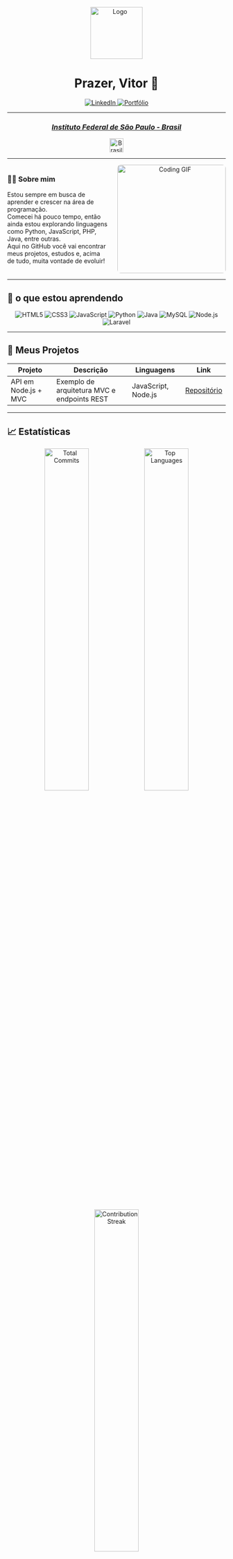 <p align="center">
  <img src="https://media-public.canva.com/MADnJiyqVCc/2/thumbnail.png" alt="Logo" width="120" />
</p>

<h1 align="center">Prazer, Vitor 👋</h1>

<p align="center">
  <a href="https://www.linkedin.com/in/vitor-ramos-menezes-a584291b0">
    <img src="https://img.shields.io/badge/LinkedIn-0077B5?style=for-the-badge&logo=linkedin&logoColor=white" alt="LinkedIn" />
  </a>
  <a href="https://portfolio-sandy-xi-39.vercel.app/">
    <img src="https://img.shields.io/badge/Portfólio-000000?style=for-the-badge&logoColor=white" alt="Portfólio" />
  </a>
</p>

---

<div align="center">
  <h3><i><a href="https://www.ifsp.edu.br/">Instituto Federal de São Paulo - Brasil</a></i></h3>
  <img src="https://www.svgrepo.com/show/405433/flag-for-flag-brazil.svg" width="32" alt="Brasil">
</div>

---

<div style="display: flex; align-items: flex-start; gap: 20px;">
  <div style="flex: 1; min-width: 200px;">
    
### 🧑‍💻 Sobre mim
Estou sempre em busca de aprender e crescer na área de programação.  
Comecei há pouco tempo, então ainda estou explorando linguagens como Python, JavaScript, PHP, Java, entre outras.  
Aqui no GitHub você vai encontrar meus projetos, estudos e, acima de tudo, muita vontade de evoluir!

  </div>
  <div style="flex: 1; text-align: center;">
    <img src="https://i.pinimg.com/originals/e6/80/2d/e6802d9c0538e25efed9d1cdf3414af9.gif" alt="Coding GIF" width="250" style="border-radius: 8px;" />
  </div>
</div>

---

## 🚀 o que estou aprendendo

<div align="center">
  <img src="https://img.shields.io/badge/HTML5-E34F26?style=for-the-badge&logo=html5&logoColor=white" alt="HTML5"/>
  <img src="https://img.shields.io/badge/CSS3-1572B6?style=for-the-badge&logo=css3&logoColor=white" alt="CSS3"/>
  <img src="https://img.shields.io/badge/JavaScript-F7DF1E?style=for-the-badge&logo=javascript&logoColor=black" alt="JavaScript"/>
  <img src="https://img.shields.io/badge/Python-3670A0?style=for-the-badge&logo=python&logoColor=white" alt="Python"/>
  <img src="https://img.shields.io/badge/Java-ED8B00?style=for-the-badge&logo=openjdk&logoColor=white" alt="Java"/>
  <img src="https://img.shields.io/badge/MySQL-003545?style=for-the-badge&logo=mysql&logoColor=white" alt="MySQL"/>
  <img src="https://img.shields.io/badge/Node.js-339933?style=for-the-badge&logo=nodedotjs&logoColor=white" alt="Node.js"/>
  <img src="https://img.shields.io/badge/Laravel-FF2D20?style=for-the-badge&logo=laravel&logoColor=white" alt="Laravel"/>
</div>

---

## 📂 Meus Projetos

| Projeto                   | Descrição                                                     | Linguagens            | Link                                            |
|---------------------------|---------------------------------------------------------------|-----------------------|-------------------------------------------------|
| API em Node.js + MVC      | Exemplo de arquitetura MVC e endpoints REST                   | JavaScript, Node.js   | [Repositório](https://github.com/Vitorram/api-node-mvc)     |

---

## 📈 Estatísticas

<div align="center">
  <!-- Estatísticas gerais e linguagens mais usadas -->
<div align="center">
  <img src="https://github-readme-stats.vercel.app/api?username=Vitorram&count_private=true&include_all_commits=true&show_icons=true&theme=dark" alt="Total Commits" width="45%" />
  <img src="https://github-readme-stats.vercel.app/api/top-langs/?username=Vitorram&langs_count=8&theme=dark&layout=compact" alt="Top Languages" width="45%" />
  <img src="https://github-readme-streak-stats.herokuapp.com/?user=Vitorram&theme=dark&date_format=M%20j%5B%2C%20Y%5D" alt="Contribution Streak" width="45%" />
</div>

 


</div>
<p align="center">
  <!-- Mario andando -->
  <img src="https://i.pinimg.com/originals/66/36/d3/6636d37ba22a391c6353b1436a81f656.gif" alt="Mario Walking" width="200"/>
</p>
------------

> “Dinheiro vai, dinheiro vem e uns falam que é nois só pelas de 100.”  
> –  MEDLEY FUNK 1

